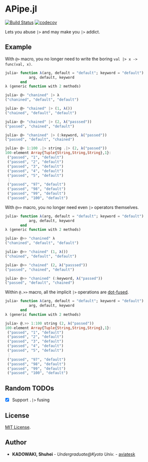 # APipe.jl

[![Build Status](https://travis-ci.org/aviatesk/APipe.jl.svg?branch=master)](https://travis-ci.org/aviatesk/APipe.jl)
[![codecov](https://codecov.io/gh/aviatesk/APipe.jl/branch/master/graph/badge.svg)](https://codecov.io/gh/aviatesk/APipe.jl)

Lets you abuse `|>` and may make you `|>` addict.


## Example

With `@>` macro, you no longer need to write the boring `val |> x -> func(val, x)`.

```julia
julia> function λ(arg, default = "default"; keyword = "default")
           arg, default, keyword
       end
λ (generic function with 2 methods)

julia> @> "chanined" |> λ
("chanined", "default", "default")

julia> @> "chained" |> (1, λ())
("chained", "default", "default")

julia> @> "chained" |> (2, λ("passsed"))
("passed", "chained", "default")

julia> @> "chanined" |> (:keyword, λ("passed"))
("passed", "default", "chained")

julia> @> 1:100 .|> string .|> (2, λ("passed"))
100-element Array{Tuple{String,String,String},1}:
 ("passed", "1", "default")
 ("passed", "2", "default")
 ("passed", "3", "default")
 ("passed", "4", "default")
 ("passed", "5", "default")
 ⋮
 ("passed", "97", "default")
 ("passed", "98", "default")
 ("passed", "99", "default")
 ("passed", "100", "default")
```

With `@>>` macro, you no longer need even `|>` operators themselves.

```julia
julia> function λ(arg, default = "default"; keyword = "default")
           arg, default, keyword
       end
λ (generic function with 2 methods)

julia> @>> "chanined" λ
("chanined", "default", "default")

julia> @>> "chained" (1, λ())
("chained", "default", "default")

julia> @>> "chained" (2, λ("passsed"))
("passed", "chained", "default")

julia> @>> "chanined" (:keyword, λ("passed"))
("passed", "default", "chained")
```

Within `@.>>` macro, all the implicit `|>` operations are [dot-fused](https://docs.julialang.org/en/v1/manual/functions/#man-vectorized-1).

```julia
julia> function λ(arg, default = "default"; keyword = "default")
           arg, default, keyword
       end
λ (generic function with 2 methods)

julia> @.>> 1:100 string (2, λ("passed"))
100-element Array{Tuple{String,String,String},1}:
 ("passed", "1", "default")
 ("passed", "2", "default")
 ("passed", "3", "default")
 ("passed", "4", "default")
 ("passed", "5", "default")
 ⋮
 ("passed", "97", "default")
 ("passed", "98", "default")
 ("passed", "99", "default")
 ("passed", "100", "default")
```


## Random TODOs

- [x] Support `.|>` fusing

## License

[MIT License](LICENSE.md).


<!-- ## Acknowledgements -->


<!-- ## References -->


## Author

- **KADOWAKI, Shuhei** - *Undergraduate@Kyoto Univ.* - [aviatesk]


<!-- Links -->

[aviatesk]: https://github.com/aviatesk
